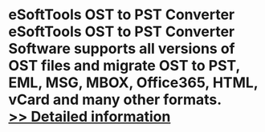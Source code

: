 # eSoftTools OST to PST Converter<br />eSoftTools OST to PST Converter Software supports all versions of OST files and migrate OST to PST, EML, MSG, MBOX, Office365, HTML, vCard and many other formats.<br />[>> Detailed information](https://secure.shareit.com/shareit/product.html?productid=300872365&affiliateid=200057808)